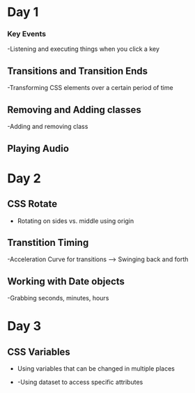 # Day 1

### Key Events

-Listening and executing things when you click a key

## Transitions and Transition Ends

-Transforming CSS elements over a certain period of time

## Removing and Adding classes

-Adding and removing class

## Playing Audio

# Day 2

## CSS Rotate

- Rotating on sides vs. middle using origin

## Transtition Timing

-Acceleration Curve for transitions --> Swinging back and forth

## Working with Date objects

-Grabbing seconds, minutes, hours

# Day 3

## CSS Variables

- Using variables that can be changed in multiple places

- -Using dataset to access specific attributes
